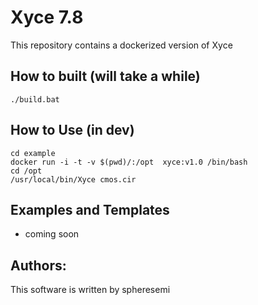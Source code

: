 # Xyce 7.8

This repository contains a dockerized version of Xyce 


## How to built (will take a while)
```
./build.bat
```
## How to Use (in dev) 
```
cd example
docker run -i -t -v $(pwd)/:/opt  xyce:v1.0 /bin/bash
cd /opt
/usr/local/bin/Xyce cmos.cir
```
## Examples and Templates 
 - coming soon 

## Authors:
This software is written by spheresemi 
